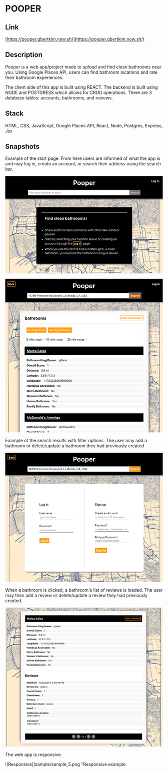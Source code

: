 # POOPER 

## Link

[https://pooper.gbertkim.now.sh/](https://pooper.gbertkim.now.sh/)

## Description

Pooper is a web app/project made to upload and find clean bathrooms near you. Using Google Places API, users can find bathroom locations and rate their bathroom experiences. 

The client side of this app is built using REACT. The backend is built using NODE and POSTGRESS which allows for CRUD operations. There are 3 database tables: accounts, bathrooms, and reviews. 

## Stack

HTML, CSS, JavaScript, Google Places API, React, Node, Postgres, Express, Jsx

## Snapshots

Example of the start page. From here users are informed of what the app is and may log in, create an account, or search their address using the search bar. 

![Full Site](sample/sample_1.png "Full width website")

![Account Page](sample/sample_2.png "Account log in page")

Example of the search results with filter options. The user may add a bathroom or delete/update a bathroom they had previously created

![Bathrooms List](sample/sample_3.png "Bathrooms List")

When a bathroom is clicked, a bathroom's list of reviews is loaded. The user may then add a review or delete/update a review they had previously created. 

![Reviews List](sample/sample_4.png "Reviews List")

The web app is responsive.

![Responsive](sample/sample_5.png "Responsive example
